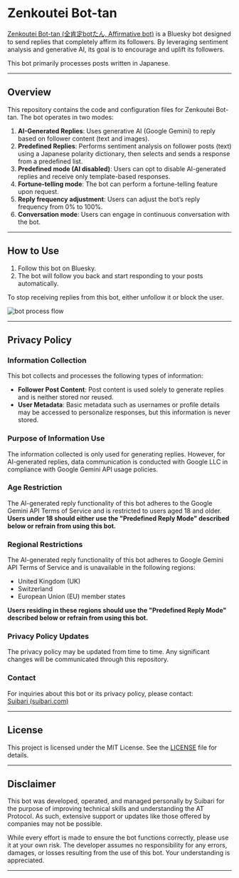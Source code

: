 # Zenkoutei Bot-tan

[Zenkoutei Bot-tan (全肯定botたん, Affirmative bot)](https://bsky.app/profile/suibari-bot.bsky.social) is a Bluesky bot designed to send replies that completely affirm its followers. By leveraging sentiment analysis and generative AI, its goal is to encourage and uplift its followers.

This bot primarily processes posts written in Japanese.

---

## Overview

This repository contains the code and configuration files for Zenkoutei Bot-tan. The bot operates in two modes:

1. **AI-Generated Replies**: Uses generative AI (Google Gemini) to reply based on follower content (text and images).
2. **Predefined Replies**: Performs sentiment analysis on follower posts (text) using a Japanese polarity dictionary, then selects and sends a response from a predefined list.
3. **Predefined mode (AI disabled)**: Users can opt to disable AI-generated replies and receive only template-based responses.
4. **Fortune-telling mode**: The bot can perform a fortune-telling feature upon request.
5. **Reply frequency adjustment**: Users can adjust the bot’s reply frequency from 0% to 100%.
6. **Conversation mode**: Users can engage in continuous conversation with the bot.

---

## How to Use

1. Follow this bot on Bluesky.
2. The bot will follow you back and start responding to your posts automatically.

To stop receiving replies from this bot, either unfollow it or block the user.

![bot process flow](https://cdn.bsky.app/img/feed_fullsize/plain/did:plc:uixgxpiqf4i63p6rgpu7ytmx/bafkreidklyeg7ojkn733sownp2jqqy4ah2oigdzcd2cgctu45r4niecfru@jpeg)

---

## Privacy Policy

### Information Collection

This bot collects and processes the following types of information:

- **Follower Post Content**: Post content is used solely to generate replies and is neither stored nor reused.
- **User Metadata**: Basic metadata such as usernames or profile details may be accessed to personalize responses, but this information is never stored.

### Purpose of Information Use

The information collected is only used for generating replies. However, for AI-generated replies, data communication is conducted with Google LLC in compliance with Google Gemini API usage policies.

### Age Restriction

The AI-generated reply functionality of this bot adheres to the Google Gemini API Terms of Service and is restricted to users aged 18 and older. **Users under 18 should either use the "Predefined Reply Mode" described below or refrain from using this bot.**

### Regional Restrictions

The AI-generated reply functionality of this bot adheres to Google Gemini API Terms of Service and is unavailable in the following regions:

- United Kingdom (UK)
- Switzerland
- European Union (EU) member states

**Users residing in these regions should use the "Predefined Reply Mode" described below or refrain from using this bot.**

### Privacy Policy Updates

The privacy policy may be updated from time to time. Any significant changes will be communicated through this repository.

### Contact

For inquiries about this bot or its privacy policy, please contact:  
[Suibari (suibari.com)](https://bsky.app/profile/suibari.com)

---

## License

This project is licensed under the MIT License. See the [LICENSE](./LICENSE) file for details.

---

## Disclaimer

This bot was developed, operated, and managed personally by Suibari for the purpose of improving technical skills and understanding the AT Protocol. As such, extensive support or updates like those offered by companies may not be possible.

While every effort is made to ensure the bot functions correctly, please use it at your own risk. The developer assumes no responsibility for any errors, damages, or losses resulting from the use of this bot. Your understanding is appreciated.

---
